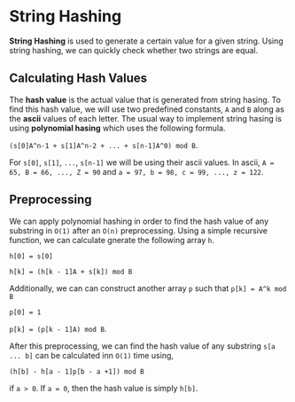 # String Hashing

**String Hashing** is used to generate a certain value for a given string. Using string hashing, we can quickly check whether two strings are equal.

## Calculating Hash Values

The **hash value** is the actual value that is generated from string hasing. To find this hash value, we will use two predefined constants, `A` and `B` along as the **ascii** values of each letter. The usual way to implement string hasing is using **polynomial hasing** which uses the following formula.

`(s[0]A^n-1 + s[1]A^n-2 + ... + s[n-1]A^0) mod B`.

For `s[0]`, `s[1]`, `...`, `s[n-1]` we will be using their ascii values. In ascii, `A = 65, B = 66, ..., Z = 90` and `a = 97, b = 98, c = 99, ..., z = 122`.

## Preprocessing
We can apply polynomial hashing in order to find the hash value of any substring in `O(1)` after an `O(n)` preprocessing. Using a simple recursive function, we can calculate gnerate the following array `h`.

`h[0] = s[0]`

`h[k] = (h[k - 1]A + s[k]) mod B`

Additionally, we can can construct another array `p` such that `p[k] = A^k mod B`

`p[0] = 1`

`p[k] = (p[k - 1]A) mod B`.

After this preprocessing, we can find the hash value of any substring `s[a ... b]` can be calculated inn `O(1)` time using,

`(h[b] - h[a - 1]p[b - a +1]) mod B`

if `a > 0`. If `a = 0`, then the hash value is simply `h[b]`.